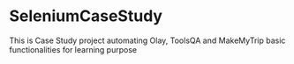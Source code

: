 # SeleniumCaseStudy
This is Case Study project automating Olay, ToolsQA and MakeMyTrip basic functionalities for learning purpose
